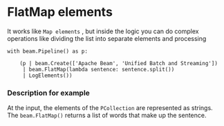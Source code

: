 # FlatMap elements

It works like `Map elements` , but inside the logic you can do complex operations like dividing the list into separate elements and processing

```
with beam.Pipeline() as p:

    (p | beam.Create(['Apache Beam', 'Unified Batch and Streaming'])
     | beam.FlatMap(lambda sentence: sentence.split())
     | LogElements())
```

### Description for example

At the input, the elements of the `PCollection` are represented as strings. The `beam.FlatMap()` returns a list of words that make up the sentence.